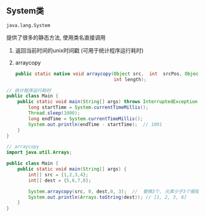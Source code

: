 ## System类

`java.lang.System`

提供了很多的静态方法, 使用类名直接调用

1. 返回当前时间的unix时间戳 (可用于统计程序运行耗时)

2. arraycopy

   ```java
   public static native void arraycopy(Object src,  int  srcPos, Object dest, int destPos,
                                       int length);
   ```

   



```java
// 统计程序运行耗时
public class Main {
    public static void main(String[] args) throws InterruptedException {
        long startTime = System.currentTimeMillis();
        Thread.sleep(1000);
        long endTime = System.currentTimeMillis();
        System.out.println(endTime - startTime);  // 1001
    }
}
```



```java
// arraycopy
import java.util.Arrays;

public class Main {
    public static void main(String[] args) {
        int[] src = {1,2,3,4};
        int[] dest = {5,6,7,8};

        System.arraycopy(src, 0, dest,0, 3);  //  替换3个, 元素少于3个报错
        System.out.println(Arrays.toString(dest)); // [1, 2, 3, 8]
    }
}
```





